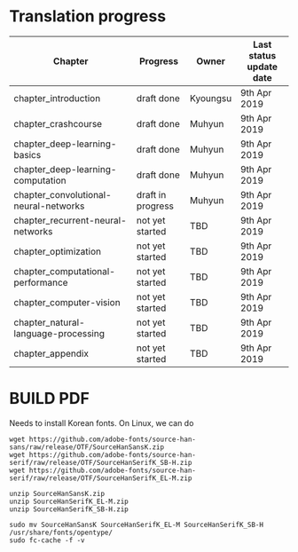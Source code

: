# Translation progress


| Chapter              | Progress | Owner | Last status update date |
| -------------------- | -------- | ----- | --- |
| chapter_introduction | draft done | Kyoungsu | 9th Apr 2019 |
| chapter_crashcourse | draft done | Muhyun | 9th Apr 2019 |
| chapter_deep-learning-basics | draft done | Muhyun | 9th Apr 2019 |
| chapter_deep-learning-computation | draft done | Muhyun | 9th Apr 2019 |
| chapter_convolutional-neural-networks | draft in progress | Muhyun |9th Apr 2019|
| chapter_recurrent-neural-networks | not yet started | TBD |9th Apr 2019|
| chapter_optimization |not yet started|TBD|9th Apr 2019|
| chapter_computational-performance |not yet started|TBD|9th Apr 2019|
| chapter_computer-vision |not yet started|TBD|9th Apr 2019|
| chapter_natural-language-processing |not yet started|TBD|9th Apr 2019|
| chapter_appendix |not yet started|TBD|9th Apr 2019|

# BUILD PDF

Needs to install Korean fonts. On Linux, we can do

```
wget https://github.com/adobe-fonts/source-han-sans/raw/release/OTF/SourceHanSansK.zip
wget https://github.com/adobe-fonts/source-han-serif/raw/release/OTF/SourceHanSerifK_SB-H.zip
wget https://github.com/adobe-fonts/source-han-serif/raw/release/OTF/SourceHanSerifK_EL-M.zip

unzip SourceHanSansK.zip
unzip SourceHanSerifK_EL-M.zip
unzip SourceHanSerifK_SB-H.zip

sudo mv SourceHanSansK SourceHanSerifK_EL-M SourceHanSerifK_SB-H /usr/share/fonts/opentype/
sudo fc-cache -f -v
```
